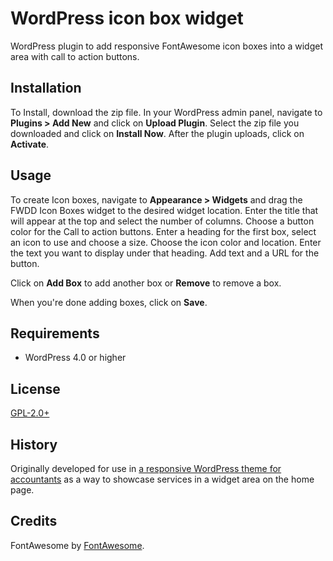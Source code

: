 # WordPress icon box widget

WordPress plugin to add responsive FontAwesome icon boxes into a widget area with call to action buttons.

## Installation

To Install, download the zip file. In your WordPress admin panel, navigate to **Plugins > Add New** and click on **Upload Plugin**.
Select the zip file you downloaded and click on **Install Now**.
After the plugin uploads, click on **Activate**.


## Usage

To create Icon boxes, navigate to **Appearance > Widgets** and drag the FWDD Icon Boxes widget to the desired widget location.
Enter the title that will appear at the top and select the number of columns.
Choose a button color for the Call to action buttons.
Enter a heading for the first box, select an icon to use and choose a size. Choose the icon color and location.
Enter the text you want to display under that heading. Add text and a URL for the button.

Click on **Add Box** to add another box or **Remove** to remove a box.

When you're done adding boxes, click on **Save**.

## Requirements

* WordPress 4.0 or higher

## License

[GPL-2.0+](http://www.gnu.org/licenses/gpl-2.0.txt)

## History

Originally developed for use in [a responsive WordPress theme for accountants](http://ledgertheme.com) as a way to showcase services in a widget area on the home page.

## Credits

FontAwesome by [FontAwesome](http://fontawesome.io/).


